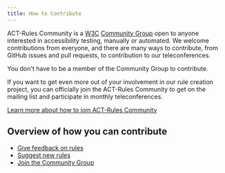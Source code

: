 ```yaml
---
title: How to Contribute
---
```


ACT-Rules Community is a [W3C](https://www.w3.org/) [Community Group](https://www.w3.org/community/) open to anyone interested in accessibility testing, manually or automated. We welcome contributions from everyone, and there are many ways to contribute, from GitHub issues and pull requests, to contribution to our teleconferences.

You don't have to be a member of the Community Group to contribute.

If you want to get even more out of your involvement in our rule creation project, you can officially join the ACT-Rules Community to get on the mailing list and participate in monthly teleconferences.

<a class="btn" href="#join-the-community-group">
  Learn more about how to join ACT-Rules Community
</a>

## Overview of how you can contribute

- [Give feedback on rules](/pages/contribute/rule-feedback/)
- [Suggest new rules](/pages/contribute/propose-rules/)
- [Join the Community Group](/pages/contribute/join/)
